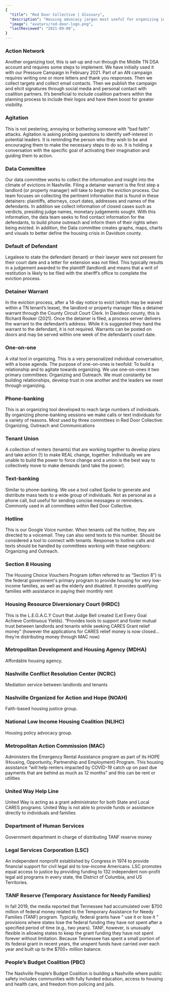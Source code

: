 ```yaml
---
{
  "title": "Red Door Collective | Glossary",
  "description": "Housing advocacy jargon most useful for organizing in Nashville, TN.",
  "image": "avatars/red-door-logo.png",
  "lastReviewed": "2021-09-08",
}
---
```


### Action Network

Another organizing tool, this is set-up and run through the Middle TN DSA account and requires some steps to implement. We have initially used it with our Pressure Campaign in February 2021. Part of an AN campaign requires writing one or more letters and thank you responses. Then we collect targets and collect email contacts. Then we publish the campaign and elicit signatures through social media and personal contact with coalition partners. It’s beneficial to include coalition partners within the planning process to include their logos and have them boost for greater visibility.

### Agitation

This is not pestering, annoying or bothering someone with “bad faith” attacks. Agitation is asking probing questions to identify self-interest in potential leaders. It is reminding the person who they wish to be and encouraging them to make the necessary steps to do so. It is holding a conversation with the specific goal of activating their imagination and guiding them to action.

### Data Committee

Our data committee works to collect the information and insight into the climate of evictions in Nashville. Filing a detainer warrant is the first step a landlord (or property manager) will take to begin the eviction process. Our team focuses on collecting the pertinent information that is found in these detainers: plaintiffs, attorneys, court dates, addresses and names of the defendants. In addition we collect information of closed cases such as verdicts, presiding judge names, monetary judgements sought. With this information, the data team seeks to find contact information for the defendants, to build phone outreach and inform them of their rights when being evicted. In addition, the Data committee creates graphs, maps, charts and visuals to better define the housing crisis in Davidson county.

### Default of Defendant

Legalese to state the defendant (tenant) or their lawyer were not present for their court date and a letter for extension was not filed. This typically results in a judgement awarded to the plaintiff (landlord) and means that a writ of restitution is likely to be filed with the sheriff’s office to complete the eviction process.

### Detainer Warrant

In the eviction process, after a 14-day notice to evict (which may be waived within a TN tenant’s lease), the landlord or property manager files a detainer warrant through the County Circuit Court Clerk. In Davidson county, this is Richard Rooker (2021). Once the detainer is filed, a process server delivers the warrant to the defendant’s address. While it is suggested they hand the warrant to the defendant, it is not required. Warrants can be posted on doors and may be served within one week of the defendant’s court date.

### One-on-one

A vital tool in organizing. This is a very personalized individual conversation, with a loose agenda. The purpose of one-on-ones is twofold: To build a relationship and to agitate towards organizing. We use one-on-ones it two primary committees: Organizing and Outreach. We must constantly be building relationships, develop trust in one another and the leaders we meet through organizing.

### Phone-banking

This is an organizing tool developed to reach large numbers of individuals. By organizing phone-banking sessions we make calls or text individuals for a variety of reasons. Most used by three committees in Red Door Collective: Organizing, Outreach and Communications

### Tenant Union

A collection of renters (tenants) that are working together to develop plans and take action (!) to make REAL change, together. Individually we are unable to build the power to force change and a union is the best way to collectively move to make demands (and take the power).

### Text-banking

Similar to phone-banking. We use a tool called Spoke to generate and distribute mass texts to a wide group of individuals. Not as personal as a phone call, but useful for sending concise messages or reminders. Commonly used in all committees within Red Door Collective.

### Hotline

This is our Google Voice number. When tenants call the hotline, they are directed to a voicemail. They can also send texts to this number. Should be considered a tool to connect with tenants. Response to hotline calls and texts should be handled by committees working with these neighbors: Organizing and Outreach.

### Section 8 Housing

The Housing Choice Vouchers Program (often referred to as “Section 8”) is the federal government's primary program to provide housing for very low-income families, as well as the elderly and disabled. It provides qualifying families with assistance in paying their monthly rent

### Housing Resource Diversionary Court (HRDC)

This is the L.E.G.A.C.Y Court that Judge Bell created (Let Every Goal Achieve Continuous Yields). “Provides tools to support and foster mutual trust between landlords and tenants while seeking CARES Grant relief money” (however the applications for CARES relief money is now closed…they’re distributing money through MAC now)

### Metropolitan Development and Housing Agency (MDHA)

Affordable housing agency.

### Nashville Conflict Resolution Center (NCRC)

Mediation service between landlords and tenants

### Nashville Organized for Action and Hope (NOAH)

Faith-based housing justice group.

### National Low Income Housing Coalition (NLIHC)

Housing policy advocacy group.

### Metropolitan Action Commission (MAC)

Administers the Emergency Rental Assistance program as part of its HOPE (Housing, Opportunity, Partnership and Employment) Program. This housing assistance “will help renters impacted by COVID-19 catch up on past due payments that are behind as much as 12 months” and this can be rent or utilities

### United Way Help Line

United Way is acting as a grant administrator for both State and Local CARES programs. United Way is not able to provide funds or assistance directly to individuals and families

### Department of Human Services

Government department in charge of distributing TANF reserve money

### Legal Services Corporation (LSC)

An independent nonprofit established by Congress in 1974 to provide financial support for civil legal aid to low-income Americans. LSC promotes equal access to justice by providing funding to 132 independent non-profit legal aid programs in every state, the District of Columbia, and US Territories.

### TANF Reserve (Temporary Assistance for Needy Families)

In fall 2019, the media reported that Tennessee had accumulated over $700 million of federal money related to the Temporary Assistance for Needy Families (TANF) program. Typically, federal grants have " use it or lose it " provisions where states lose the federal funding they have not spent after a specified period of time (e.g., two years). TANF, however, is unusually flexible in allowing states to keep the grant funding they have not spent forever without limitation. Because Tennessee has spent a small portion of its federal grant in recent years, the unspent funds have carried over each year and built up to the $700+ million balance.

### People’s Budget Coalition (PBC)

The Nashville People’s Budget Coalition is building a Nashville where public safety includes communities with fully funded education, access to housing and health care, and freedom from policing and jails.